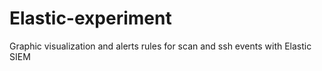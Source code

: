 # Elastic-experiment
Graphic visualization and alerts rules for scan and ssh events with Elastic SIEM
